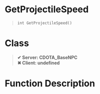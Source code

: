 # GetProjectileSpeed
> `int GetProjectileSpeed()`
# Class
> __✔ Server: CDOTA_BaseNPC__  
> __✖ Client: undefined__  
# Function Description

